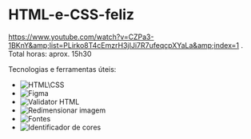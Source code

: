 # HTML-e-CSS-feliz
https://www.youtube.com/watch?v=CZPa3-1BKnY&amp;list=PLirko8T4cEmzrH3jIJi7R7ufeqcpXYaLa&amp;index=1 . Total horas: aprox. 15h30

Tecnologias e ferramentas úteis:<br>
- ![HTML\CSS](https://developer.mozilla.org/pt-BR/docs/Web/HTML)<br>
- ![Figma](https://www.figma.com)<br>
- ![Validator HTML](https://validator.w3.org/) <br>
- ![Redimensionar imagem](https://www.iloveimg.com/pt/redimensionar-imagem#resize-options,pixels)
- ![Fontes](https://fonts.google.com/)
- ![Identificador de cores](https://imagecolorpicker.com/pt-pt)
